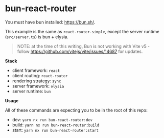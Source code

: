 # bun-react-router

You must have bun installed: https://bun.sh/.

This example is the same as `react-router-simple`, except the server runtime (`src/server.ts`) is bun + elysia.

> NOTE: at the time of this writing, Bun is not working with Vite v5 - follow
> https://github.com/vitejs/vite/issues/14687 for updates.

**Stack**

- client framework: `react`
- client routing: `react-router`
- rendering strategy: `sync`
- server framework: `elysia`
- server runtime: `bun`

**Usage**

All of these commands are expecting you to be in the root of this repo:

- dev: `yarn nx run bun-react-router:dev`
- build: `yarn nx run bun-react-router:build`
- start: `yarn nx run bun-react-router:start`
